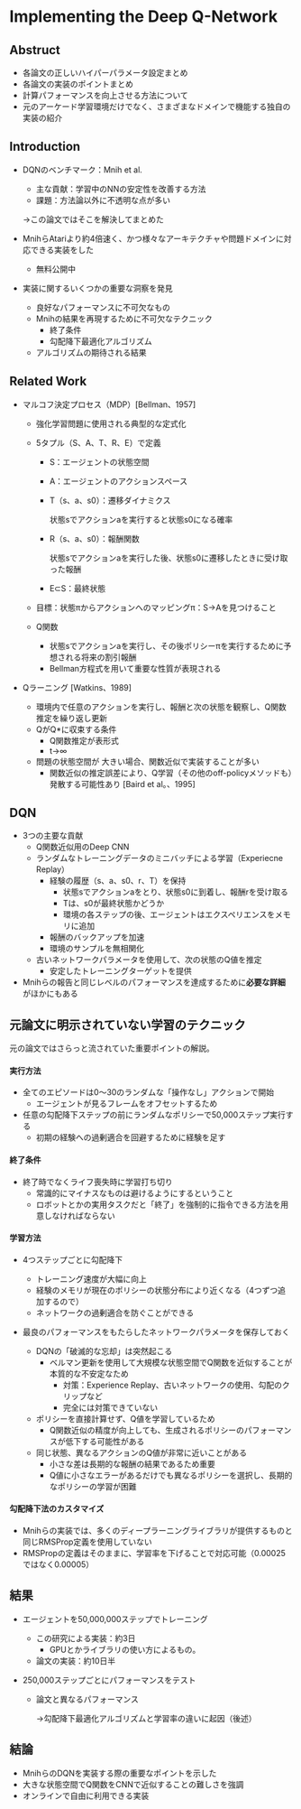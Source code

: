 # Implementing the Deep Q-Network

## Abstruct

- 各論文の正しいハイパーパラメータ設定まとめ
- 各論文の実装のポイントまとめ
- 計算パフォーマンスを向上させる方法について
- 元のアーケード学習環境だけでなく、さまざまなドメインで機能する独自の実装の紹介

## Introduction

- DQNのベンチマーク：Mnih et al.

  - 主な貢献：学習中のNNの安定性を改善する方法
  - 課題：方法論以外に不透明な点が多い

  →この論文ではそこを解決してまとめた

- MnihらAtariより約4倍速く、かつ様々なアーキテクチャや問題ドメインに対応できる実装をした

  - 無料公開中
- 実装に関するいくつかの重要な洞察を発見
  - 良好なパフォーマンスに不可欠なもの
  - Mnihの結果を再現するために不可欠なテクニック
    - 終了条件
    - 勾配降下最適化アルゴリズム
  - アルゴリズムの期待される結果

## Related Work

- マルコフ決定プロセス（MDP）[Bellman、1957]

  - 強化学習問題に使用される典型的な定式化

  - 5タプル（S、A、T、R、E）で定義

    - S：エージェントの状態空間

    - A：エージェントのアクションスペース

    - T（s、a、s0）：遷移ダイナミクス

      状態sでアクションaを実行すると状態s0になる確率

    - R（s、a、s0）：報酬関数

      状態sでアクションaを実行した後、状態s0に遷移したときに受け取った報酬

    - E⊂S：最終状態

  - 目標：状態πからアクションへのマッピングπ：S→Aを見つけること

  - Q関数

    - 状態sでアクションaを実行し、その後ポリシーπを実行するために予想される将来の割引報酬
    - Bellman方程式を用いて重要な性質が表現される

- Qラーニング [Watkins、1989]

  - 環境内で任意のアクションを実行し、報酬と次の状態を観察し、Q関数推定を繰り返し更新
  - QがQ*に収束する条件
    - Q関数推定が表形式
    - t→∞
  - 問題の状態空間が 大きい場合、関数近似で実装することが多い
    - 関数近似の推定誤差により、Q学習（その他のoff-policyメソッドも）発散する可能性あり [Baird et al。、1995]

## DQN

- 3つの主要な貢献
  - Q関数近似用のDeep CNN
  - ランダムなトレーニングデータのミニバッチによる学習（Experiecne Replay）
    - 経験の履歴（s、a、s0、r、T）を保持
      - 状態sでアクションaをとり、状態s0に到着し、報酬rを受け取る
      - Tは、s0が最終状態かどうか
      - 環境の各ステップの後、エージェントはエクスペリエンスをメモリに追加
    - 報酬のバックアップを加速
    - 環境のサンプルを無相関化
  - 古いネットワークパラメータを使用して、次の状態のQ値を推定
    - 安定したトレーニングターゲットを提供
- Mnihらの報告と同じレベルのパフォーマンスを達成するために**必要な詳細**がほかにもある



## 元論文に明示されていない学習のテクニック

元の論文ではさらっと流されていた重要ポイントの解説。

#### 実行方法

- 全てのエピソードは0〜30のランダムな「操作なし」アクションで開始
  - エージェントが見るフレームをオフセットするため
- 任意の勾配降下ステップの前にランダムなポリシーで50,000ステップ実行する
  - 初期の経験への過剰適合を回避するために経験を足す

#### 終了条件

- 終了時でなくライフ喪失時に学習打ち切り
  - 常識的にマイナスなものは避けるようにするということ
  - ロボットとかの実用タスクだと「終了」を強制的に指令できる方法を用意しなければならない

#### 学習方法

- 4つステップごとに勾配降下
  - トレーニング速度が大幅に向上
  - 経験のメモリが現在のポリシーの状態分布により近くなる（4つずつ追加するので）
  - ネットワークの過剰適合を防ぐことができる

- 最良のパフォーマンスをもたらしたネットワークパラメータを保存しておく
  - DQNの「破滅的な忘却」は突然起こる
    - ベルマン更新を使用して大規模な状態空間でQ関数を近似することが本質的な不安定なため
      - 対策：Experience Replay、古いネットワークの使用、勾配のクリップなど
      - 完全には対策できていない
  - ポリシーを直接計算せず、Q値を学習しているため
    - Q関数近似の精度が向上しても、生成されるポリシーのパフォーマンスが低下する可能性がある
  - 同じ状態、異なるアクションのQ値が非常に近いことがある
    - 小さな差は長期的な報酬の結果であるため重要
    - Q値に小さなエラーがあるだけでも異なるポリシーを選択し、長期的なポリシーの学習が困難

#### 勾配降下法のカスタマイズ

- Mnihらの実装では、多くのディープラーニングライブラリが提供するものと同じRMSProp定義を使用していない
- RMSPropの定義はそのままに、学習率を下げることで対応可能（0.00025ではなく0.00005）



## 結果

- エージェントを50,000,000ステップでトレーニング

  - この研究による実装：約3日
    - GPUとかライブラリの使い方によるもの。
  - 論文の実装：約10日半

- 250,000ステップごとにパフォーマンスをテスト

  - 論文と異なるパフォーマンス

    →勾配降下最適化アルゴリズムと学習率の違いに起因（後述）



## 結論

- MnihらのDQNを実装する際の重要なポイントを示した
- 大きな状態空間でQ関数をCNNで近似することの難しさを強調
- オンラインで自由に利用できる実装